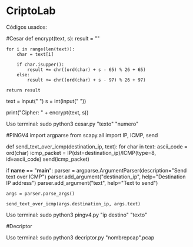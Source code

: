 # CriptoLab

Códigos usados:

#Cesar
def encrypt(text, s):
    result = ""

    for i in range(len(text)):
        char = text[i]

        if char.isupper():
            result += chr((ord(char) + s - 65) % 26 + 65)
        else:
            result += chr((ord(char) + s - 97) % 26 + 97)

    return result
text = input(" ")
s = int(input(" "))


print("Cipher: " + encrypt(text, s))

Uso terminal: sudo python3 cesar.py "texto" "numero" 

#PINGV4
import argparse
from scapy.all import IP, ICMP, send

def send_text_over_icmp(destination_ip, text):
    for char in text:
        ascii_code = ord(char)
        icmp_packet = IP(dst=destination_ip)/ICMP(type=8, id=ascii_code)
        send(icmp_packet)

if __name__ == "__main__":
    parser = argparse.ArgumentParser(description="Send text over ICMP")
    parser.add_argument("destination_ip", help="Destination IP address")
    parser.add_argument("text", help="Text to send")

    args = parser.parse_args()

    send_text_over_icmp(args.destination_ip, args.text)

Uso terminal:  sudo python3 pingv4.py "ip destino" "texto"

#Decriptor
    
Uso terminal: sudo python3 decriptor.py "nombrepcap".pcap
